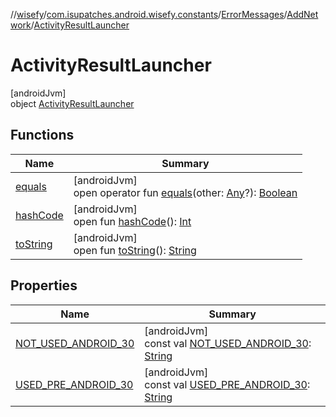 //[wisefy](../../../../../index.md)/[com.isupatches.android.wisefy.constants](../../../index.md)/[ErrorMessages](../../index.md)/[AddNetwork](../index.md)/[ActivityResultLauncher](index.md)

# ActivityResultLauncher

[androidJvm]\
object [ActivityResultLauncher](index.md)

## Functions

| Name | Summary |
|---|---|
| [equals](../../../../com.isupatches.android.wisefy.wifi.delegates/-legacy-wifi-delegate/index.md#585090901%2FFunctions%2F1622544596) | [androidJvm]<br>open operator fun [equals](../../../../com.isupatches.android.wisefy.wifi.delegates/-legacy-wifi-delegate/index.md#585090901%2FFunctions%2F1622544596)(other: [Any](https://kotlinlang.org/api/latest/jvm/stdlib/kotlin/-any/index.html)?): [Boolean](https://kotlinlang.org/api/latest/jvm/stdlib/kotlin/-boolean/index.html) |
| [hashCode](../../../../com.isupatches.android.wisefy.wifi.delegates/-legacy-wifi-delegate/index.md#1794629105%2FFunctions%2F1622544596) | [androidJvm]<br>open fun [hashCode](../../../../com.isupatches.android.wisefy.wifi.delegates/-legacy-wifi-delegate/index.md#1794629105%2FFunctions%2F1622544596)(): [Int](https://kotlinlang.org/api/latest/jvm/stdlib/kotlin/-int/index.html) |
| [toString](../../../../com.isupatches.android.wisefy.wifi.delegates/-legacy-wifi-delegate/index.md#1616463040%2FFunctions%2F1622544596) | [androidJvm]<br>open fun [toString](../../../../com.isupatches.android.wisefy.wifi.delegates/-legacy-wifi-delegate/index.md#1616463040%2FFunctions%2F1622544596)(): [String](https://kotlinlang.org/api/latest/jvm/stdlib/kotlin/-string/index.html) |

## Properties

| Name | Summary |
|---|---|
| [NOT_USED_ANDROID_30](-n-o-t_-u-s-e-d_-a-n-d-r-o-i-d_30.md) | [androidJvm]<br>const val [NOT_USED_ANDROID_30](-n-o-t_-u-s-e-d_-a-n-d-r-o-i-d_30.md): [String](https://kotlinlang.org/api/latest/jvm/stdlib/kotlin/-string/index.html) |
| [USED_PRE_ANDROID_30](-u-s-e-d_-p-r-e_-a-n-d-r-o-i-d_30.md) | [androidJvm]<br>const val [USED_PRE_ANDROID_30](-u-s-e-d_-p-r-e_-a-n-d-r-o-i-d_30.md): [String](https://kotlinlang.org/api/latest/jvm/stdlib/kotlin/-string/index.html) |
